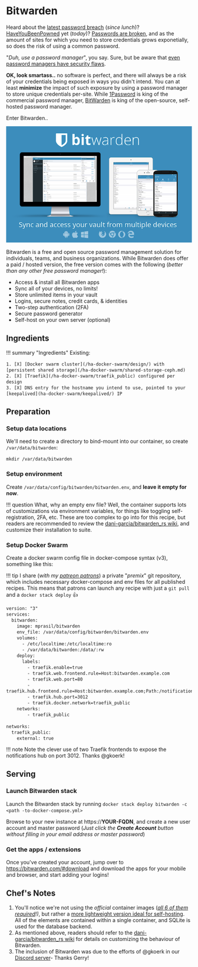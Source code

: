 # Bitwarden

Heard about the [latest password breach](https://www.databreaches.net) (*since lunch*)? [HaveYouBeenPowned](http://haveibeenpwned.com) yet (*today*)? [Passwords are broken](https://www.theguardian.com/technology/2008/nov/13/internet-passwords), and as the amount of sites for which you need to store credentials grows exponetially, so does the risk of using a common password.

"*Duh, use a password manager*", you say. Sure, but be aware that [even password managers have security flaws](https://www.securityevaluators.com/casestudies/password-manager-hacking/).

**OK, look smartass..** no software is perfect, and there will always be a risk of your credentials being exposed in ways you didn't intend. You can at least **minimize** the impact of such exposure by using a password manager to store unique credentials per-site. While [1Password](http://1password.com) is king of the commercial password manager, [BitWarden](https://bitwarden.com) is king of the open-source, self-hosted password manager.

Enter Bitwarden..

![BitWarden Screenshot](../images/bitwarden.png)

Bitwarden is a free and open source password management solution for individuals, teams, and business organizations. While Bitwarden does offer a paid / hosted version, the free version comes with the following (*better than any other free password manager!*):

* Access & install all Bitwarden apps
* Sync all of your devices, no limits!
* Store unlimited items in your vault
* Logins, secure notes, credit cards, & identities
* Two-step authentication (2FA)
* Secure password generator
* Self-host on your own server (optional)

## Ingredients

!!! summary "Ingredients"
    Existing:

    1. [X] [Docker swarm cluster](/ha-docker-swarm/design/) with [persistent shared storage](/ha-docker-swarm/shared-storage-ceph.md)
    2. [X] [Traefik](/ha-docker-swarm/traefik_public) configured per design
    3. [X] DNS entry for the hostname you intend to use, pointed to your [keepalived](ha-docker-swarm/keepalived/) IP

## Preparation

### Setup data locations

We'll need to create a directory to bind-mount into our container, so create `/var/data/bitwarden`:

```
mkdir /var/data/bitwarden
```
### Setup environment

Create `/var/data/config/bitwarden/bitwarden.env`, and **leave it empty for now**.

!!! question
    What, why an empty env file? Well, the container supports lots of customizations via environment variables, for things like toggling self-registration, 2FA, etc. These are too complex to go into for this recipe, but readers are recommended to review the [dani-garcia/bitwarden_rs wiki](https://github.com/dani-garcia/bitwarden_rs), and customize their installation to suite.

### Setup Docker Swarm

Create a docker swarm config file in docker-compose syntax (v3), something like this:

!!! tip
        I share (_with my [patreon patrons](https://www.patreon.com/funkypenguin)_) a private "_premix_" git repository, which includes necessary docker-compose and env files for all published recipes. This means that patrons can launch any recipe with just a ```git pull``` and a ```docker stack deploy``` 👍


```
version: "3"
services:
  bitwarden:
    image: mprasil/bitwarden
    env_file: /var/data/config/bitwarden/bitwarden.env
    volumes:
      - /etc/localtime:/etc/localtime:ro
      - /var/data/bitwarden:/data/:rw
    deploy:
      labels:
        - traefik.enable=true
        - traefik.web.frontend.rule=Host:bitwarden.example.com
        - traefik.web.port=80
        - traefik.hub.frontend.rule=Host:bitwarden.example.com;Path:/notifications/hub
        - traefik.hub.port=3012
        - traefik.docker.network=traefik_public
    networks:
        - traefik_public

networks:
  traefik_public:
    external: true
```

!!! note
    Note the clever use of two Traefik frontends to expose the notifications hub on port 3012. Thanks @gkoerk!


## Serving

### Launch Bitwarden stack

Launch the Bitwarden stack by running ```docker stack deploy bitwarden -c <path -to-docker-compose.yml>```

Browse to your new instance at https://**YOUR-FQDN**, and create a new user account and master password (*Just click the **Create Account** button without filling in your email address or master password*)

### Get the apps / extensions

Once you've created your account, jump over to https://bitwarden.com/#download and download the apps for your mobile and browser, and start adding your logins!

## Chef's Notes

1. You'll notice we're not using the *official* container images (*[all 6 of them required](https://help.bitwarden.com/article/install-on-premise/#install-bitwarden)!)*, but rather a [more lightweight version ideal for self-hosting](https://hub.docker.com/r/mprasil/bitwarden). All of the elements are contained within a single container, and SQLite is used for the database backend.
2. As mentioned above, readers should refer to the [dani-garcia/bitwarden_rs wiki](https://github.com/dani-garcia/bitwarden_rs) for details on customizing the behaviour of Bitwarden.
3. The inclusion of Bitwarden was due to the efforts of @gkoerk in our [Discord server](http://chat.funkypenguin.co.nz)- Thanks Gerry!
